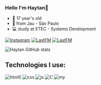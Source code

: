 ### Hello I'm Haytan👋
- 📅 17 year's old
- 📍 from Jau - São Paulo
- 💻 study at ETEC - Systems Development


<div style="display: inline_block">
 
[![Instagram](https://img.shields.io/badge/Instagram-E4405F?style=for-the-badge&logo=instagram&logoColor=white)](https://instagram.com/haytan_godoi)
[![LastFM](https://img.shields.io/badge/last.fm-D51007?style=for-the-badge&logo=last.fm&logoColor=white)](https://www.last.fm/pt/user/hytn_)
[![LastFM](https://img.shields.io/badge/LinkedIn-0077B5?style=for-the-badge&logo=linkedin&logoColor=white)](https://www.linkedin.com/in/haytan-sabeh-854752297/)

![Haytan GitHub stats](https://github-readme-stats.vercel.app/api?username=hytn1&show_icons=true&theme=dracula&count_private=true)

## Technologies I use:

<div style="display: inline_block">
  <img align="center" alt="html5" src="https://img.shields.io/badge/HTML5-E34F26?style=for-the-badge&logo=html5&logoColor=white" />
  <img align="center" alt="css" src="https://img.shields.io/badge/CSS3-1572B6?style=for-the-badge&logo=css3&logoColor=white" />
  <img align="center" alt="js" src="https://img.shields.io/badge/JavaScript-F7DF1E?style=for-the-badge&logo=javascript&logoColor=black" />
  <img align="center" alt="C" src="https://img.shields.io/badge/C%23-239120?style=for-the-badge&logo=C-sharp&logoColor=white" />
   <img align="center" alt="my" src="https://img.shields.io/badge/MySQL-00000F?style=for-the-badge&logo=mysql&logoColor=white"/>
   

 

